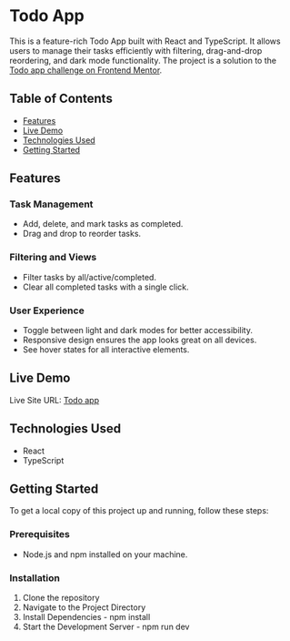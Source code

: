 # Todo App

This is a feature-rich Todo App built with React and TypeScript. It allows users to manage their tasks efficiently with filtering, drag-and-drop reordering, and dark mode functionality. The project is a solution to the [Todo app challenge on Frontend Mentor](https://www.frontendmentor.io/challenges/todo-app-Su1_KokOW).

## Table of Contents
- [Features](#features)
- [Live Demo](#live-demo)
- [Technologies Used](#technologies-used)
- [Getting Started](#getting-started)


## Features

### Task Management
- Add, delete, and mark tasks as completed.
- Drag and drop to reorder tasks.

### Filtering and Views
- Filter tasks by all/active/completed.
- Clear all completed tasks with a single click.

### User Experience
- Toggle between light and dark modes for better accessibility.
- Responsive design ensures the app looks great on all devices.
- See hover states for all interactive elements.

## Live Demo
Live Site URL: [Todo app](https://ts-todo-app-d.netlify.app/)

## Technologies Used
- React
- TypeScript

## Getting Started

To get a local copy of this project up and running, follow these steps:

### Prerequisites
- Node.js and npm installed on your machine.

### Installation
1. Clone the repository
2. Navigate to the Project Directory
3. Install Dependencies - npm install
4. Start the Development Server - npm run dev
  
